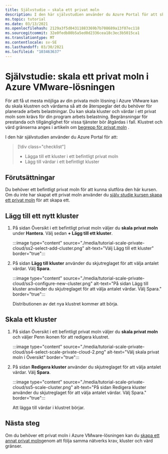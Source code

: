 ```yaml
---
title: Självstudie – skala ett privat moln
description: I den här självstudien använder du Azure Portal för att skala ett privat moln i Azure VMware-lösningen.
ms.topic: tutorial
ms.date: 03/13/2021
ms.openlocfilehash: 2129a3f5d04311883369b7b708689a13f07ec118
ms.sourcegitcommit: 32e0fedb80b5a5ed0d2336cea18c3ec3b5015ca1
ms.translationtype: MT
ms.contentlocale: sv-SE
ms.lasthandoff: 03/30/2021
ms.locfileid: "103463637"
---
```

# <a name="tutorial-scale-an-azure-vmware-solution-private-cloud"></a>Självstudie: skala ett privat moln i Azure VMware-lösningen

För att få ut mesta möjliga av din privata moln lösning i Azure VMware kan du skala klustren och värdarna så att de återspeglar det du behöver för planerade arbets belastningar. Du kan skala kluster och värdar i ett privat moln som krävs för din program arbets belastning. Begränsningar för prestanda och tillgänglighet för vissa tjänster bör åtgärdas i fall. Klustret och värd gränserna anges i artikeln om [begrepp för privat moln](concepts-private-clouds-clusters.md) .

I den här självstudien använder du Azure Portal för att:

> [!div class="checklist"]
> * Lägga till ett kluster i ett befintligt privat moln
> * Lägg till värdar i ett befintligt kluster

## <a name="prerequisites"></a>Förutsättningar

Du behöver ett befintligt privat moln för att kunna slutföra den här kursen. Om du inte har skapat ett privat moln använder du [själv studie kursen skapa ett privat moln](tutorial-create-private-cloud.md) för att skapa ett. 

## <a name="add-a-new-cluster"></a>Lägg till ett nytt kluster

1. På sidan Översikt i ett befintligt privat moln väljer du **skala privat moln** under **Hantera**. Välj sedan **+ Lägg till ett kluster**.

   :::image type="content" source="./media/tutorial-scale-private-cloud/ss2-select-add-cluster.png" alt-text="Välj Lägg till ett kluster" border="true":::

1. På sidan **Lägg till kluster** använder du skjutreglaget för att välja antalet värdar. Välj **Spara**.

   :::image type="content" source="./media/tutorial-scale-private-cloud/ss3-configure-new-cluster.png" alt-text="På sidan Lägg till kluster använder du skjutreglaget för att välja antalet värdar. Välj Spara." border="true":::

   Distributionen av det nya klustret kommer att börja.

## <a name="scale-a-cluster"></a>Skala ett kluster 

1. På sidan Översikt i ett befintligt privat moln väljer du **skala privat moln** och väljer Penn ikonen för att redigera klustret.

   :::image type="content" source="./media/tutorial-scale-private-cloud/ss4-select-scale-private-cloud-2.png" alt-text="Välj skala privat moln i Översikt" border="true":::

1. På sidan **Redigera kluster** använder du skjutreglaget för att välja antalet värdar. Välj **Spara**.

   :::image type="content" source="./media/tutorial-scale-private-cloud/ss5-scale-cluster.png" alt-text="På sidan Redigera kluster använder du skjutreglaget för att välja antalet värdar. Välj Spara." border="true":::

   Att lägga till värdar i klustret börjar.

## <a name="next-steps"></a>Nästa steg

Om du behöver ett privat moln i Azure VMware-lösningen kan du [skapa ett annat privat moln](tutorial-create-private-cloud.md)genom att följa samma nätverks krav, kluster och värd gränser.

<!-- LINKS - external-->

<!-- LINKS - internal -->
